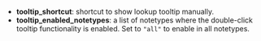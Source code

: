 - **tooltip_shortcut**: shortcut to show lookup tooltip manually.
- **tooltip_enabled_notetypes**: a list of notetypes where the double-click tooltip functionality is enabled. Set to `"all"` to enable in all notetypes.
